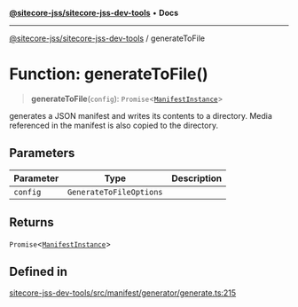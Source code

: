 [**@sitecore-jss/sitecore-jss-dev-tools**](../README.md) • **Docs**

***

[@sitecore-jss/sitecore-jss-dev-tools](../README.md) / generateToFile

# Function: generateToFile()

> **generateToFile**(`config`): `Promise`\<[`ManifestInstance`](../interfaces/ManifestInstance.md)\>

generates a JSON manifest and writes its contents to a directory. Media referenced in the manifest
is also copied to the directory.

## Parameters

| Parameter | Type | Description |
| ------ | ------ | ------ |
| `config` | `GenerateToFileOptions` |  |

## Returns

`Promise`\<[`ManifestInstance`](../interfaces/ManifestInstance.md)\>

## Defined in

[sitecore-jss-dev-tools/src/manifest/generator/generate.ts:215](https://github.com/Sitecore/jss/blob/add785323e917338873098dc44b8af984c4e7c9a/packages/sitecore-jss-dev-tools/src/manifest/generator/generate.ts#L215)
